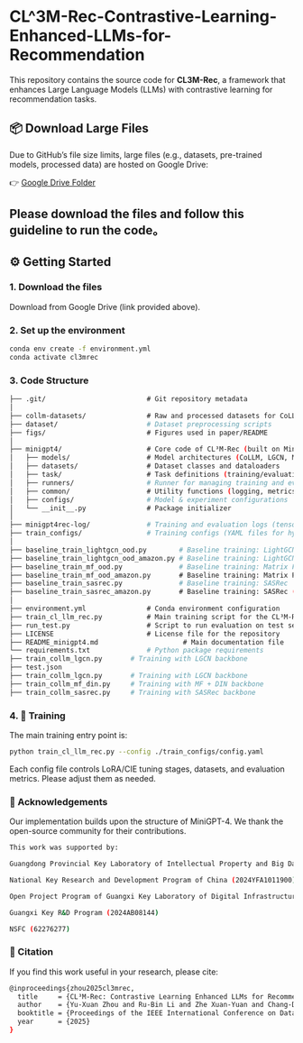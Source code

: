 # CL^3M-Rec-Contrastive-Learning-Enhanced-LLMs-for-Recommendation

This repository contains the source code for **CL3M-Rec**, a framework that enhances Large Language Models (LLMs) with contrastive learning for recommendation tasks.

## 📦 Download Large Files
Due to GitHub’s file size limits, large files (e.g., datasets, pre-trained models, processed data) are hosted on Google Drive:

👉 [Google Drive Folder](https://drive.google.com/drive/folders/1dfe2gw2L1ltcK0ogbGejtueFGDJG24cO?dmr=1&ec=wgc-drive-hero-goto)

Please download the files and follow this guideline to run the code。
---

## ⚙️ Getting Started

### 1. Download the files
Download from Google Drive (link provided above).

### 2. Set up the environment
```bash
conda env create -f environment.yml
conda activate cl3mrec
```

### 3. Code Structure
```bash
├── .git/                         # Git repository metadata
│
├── collm-datasets/               # Raw and processed datasets for CoLLM-Rec
├── dataset/                      # Dataset preprocessing scripts
├── figs/                         # Figures used in paper/README
│
├── minigpt4/                     # Core code of CL³M-Rec (built on MiniGPT-4)
│   ├── models/                   # Model architectures (CoLLM, LGCN, MF, SASRec)
│   ├── datasets/                 # Dataset classes and dataloaders
│   ├── task/                     # Task definitions (training/evaluation workflows)
│   ├── runners/                  # Runner for managing training and evaluation
│   ├── common/                   # Utility functions (logging, metrics, helpers)
│   ├── configs/                  # Model & experiment configurations
│   └── __init__.py               # Package initializer
│
├── minigpt4rec-log/              # Training and evaluation logs (tensorboard, checkpoints)
├── train_configs/                # Training configs (YAML files for hyperparameters)
│
├── baseline_train_lightgcn_ood.py        # Baseline training: LightGCN (out-of-domain)
├── baseline_train_lightgcn_ood_amazon.py # Baseline training: LightGCN (Amazon dataset OOD)
├── baseline_train_mf_ood.py              # Baseline training: Matrix Factorization (OOD)
├── baseline_train_mf_ood_amazon.py       # Baseline training: Matrix Factorization (Amazon OOD)
├── baseline_train_sasrec.py              # Baseline training: SASRec
├── baseline_train_sasrec_amazon.py       # Baseline training: SASRec (Amazon dataset)
│
├── environment.yml               # Conda environment configuration
├── train_cl_llm_rec.py           # Main training script for the CL³M-Rec model
├── run_test.py                   # Script to run evaluation on test sets
├── LICENSE                       # License file for the repository
├── README_minigpt4.md                     # Main documentation file
└── requirements.txt              # Python package requirements
├── train_collm_lgcn.py       # Training with LGCN backbone
├── test.json
├── train_collm_lgcn.py       # Training with LGCN backbone
├── train_collm_mf_din.py     # Training with MF + DIN backbone
├── train_collm_sasrec.py     # Training with SASRec backbone
```

### 4. 🚀 Training

The main training entry point is:

```bash
python train_cl_llm_rec.py --config ./train_configs/config.yaml
```

Each config file controls LoRA/CIE tuning stages, datasets, and evaluation metrics. Please adjust them as needed.

### 🙌 Acknowledgements
Our implementation builds upon the structure of MiniGPT-4. We thank the open-source community for their contributions.

```bash
This work was supported by:

Guangdong Provincial Key Laboratory of Intellectual Property and Big Data (2018B030322016)

National Key Research and Development Program of China (2024YFA1011900)

Open Project Program of Guangxi Key Laboratory of Digital Infrastructure (GXDIOP2024011)

Guangxi Key R&D Program (2024AB08144)

NSFC (62276277)
```

### 📑 Citation
If you find this work useful in your research, please cite:
```bash
@inproceedings{zhou2025cl3mrec,
  title     = {CL³M-Rec: Contrastive Learning Enhanced LLMs for Recommendation},
  author    = {Yu-Xuan Zhou and Ru-Bin Li and Zhe Xuan-Yuan and Chang-Dong Wang and Pei-Yuan Lai},
  booktitle = {Proceedings of the IEEE International Conference on Data Mining (ICDM)},
  year      = {2025}
}
```

